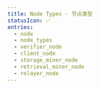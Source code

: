 ```yaml
---
title: Node Types - 节点类型
statusIcon: ✅
entries:
  - node
  - node_types
  - verifier_node
  - client_node
  - storage_miner_node
  - retrieval_miner_node
  - relayer_node
---
```

